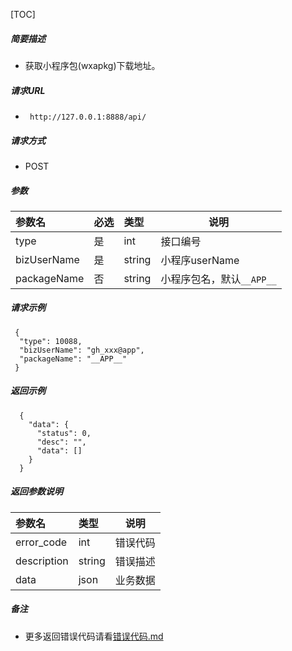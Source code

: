 [TOC]
    
##### 简要描述

- 获取小程序包(wxapkg)下载地址。

##### 请求URL
- ` http://127.0.0.1:8888/api/`
  
##### 请求方式
- POST 

##### 参数

| 参数名         | 必选 | 类型     | 说明                |   
|:------------|:---|:-------|-------------------|   
| type        | 是  | int    | 接口编号              |   
| bizUserName | 是  | string | 小程序userName       |   
| packageName | 否  | string | 小程序包名，默认`__APP__` |   

##### 请求示例

```
 {
  "type": 10088,
  "bizUserName": "gh_xxx@app",
  "packageName": "__APP__"
 } 
```

##### 返回示例 

``` 
  {
    "data": {
      "status": 0,
      "desc": "",
      "data": []
    }
  }
```

##### 返回参数说明 

| 参数名         | 类型     | 说明   |   
|:------------|:-------|------|   
| error_code  | int    | 错误代码 |   
| description | string | 错误描述 |   
| data        | json   | 业务数据 |   

##### 备注 

- 更多返回错误代码请看[错误代码.md](../错误代码.md)







